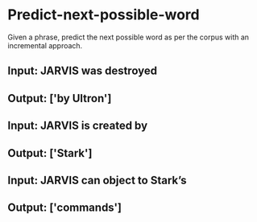 # Predict-next-possible-word

Given a phrase, predict the next possible word as per the corpus with an
incremental approach.

## Input: JARVIS was destroyed

## Output: ['by Ultron']

## Input: JARVIS is created by

## Output: ['Stark']

## Input: JARVIS can object to Stark’s

## Output: ['commands']

